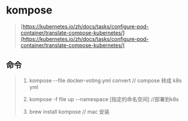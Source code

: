 # kompose

> [https://kubernetes.io/zh/docs/tasks/configure-pod-container/translate-compose-kubernetes/](https://kubernetes.io/zh/docs/tasks/configure-pod-container/translate-compose-kubernetes/)

## 命令

> 1. kompose --file docker-voting.yml convert // compose 转成 k8s yml
> 2. kompose -f file up --namespace \[指定的命名空间\]  //部署到k8s
>
> 3. brew install kompose   // mac 安装



